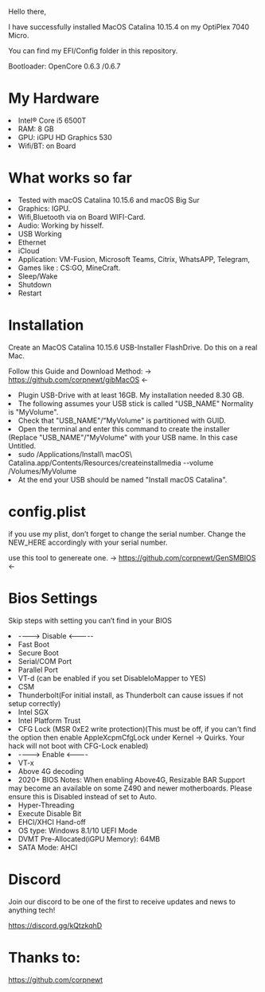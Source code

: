 Hello there,

I have successfully installed MacOS Catalina 10.15.4 on my OptiPlex 7040 Micro.

You can find my EFI/Config folder in this repository.

Bootloader: OpenCore 0.6.3 /0.6.7

# My Hardware
<li> Intel® Core i5 6500T </li>
<li> RAM: 8 GB  </li>
<li> GPU: iGPU HD Graphics 530</li>
<li> Wifi/BT: on Board </li>

# What works so far
<li> Tested with macOS Catalina 10.15.6 and macOS Big Sur </li>
<li> Graphics: IGPU. </li>
<li> Wifi,Bluetooth via on Board WIFI-Card. </li>
<li> Audio: Working by hisself. </li>
<li> USB Working </li>
<li> Ethernet </li>
<li> iCloud </li>
<li> Application: VM-Fusion, Microsoft Teams, Citrix, WhatsAPP, Telegram, </li>
<li> Games like : CS:GO, MineCraft. </li>
<li> Sleep/Wake </li>
<li> Shutdown </li>
<li> Restart </li>

# Installation 
Create an MacOS Catalina 10.15.6 USB-Installer FlashDrive. Do this on a real Mac.

Follow this Guide and Download Method: -> https://github.com/corpnewt/gibMacOS <-


<li> Plugin USB-Drive with at least 16GB. My installation needed 8.30 GB. </li>
<li> The following assumes your USB stick is called "USB_NAME" Normality is "MyVolume". </li>
<li> Check that "USB_NAME"/"MyVolume" is partitioned with GUID. </li>
<li> Open the terminal and enter this command to create the installer (Replace "USB_NAME"/"MyVolume" with your USB name. In this case Untitled. </li>
<li> sudo /Applications/Install\ macOS\ Catalina.app/Contents/Resources/createinstallmedia --volume /Volumes/MyVolume </li>
<li> At the end your USB should be named "Install macOS Catalina". </li>

# config.plist
if you use my plist, don’t forget to change the serial number. Change the NEW_HERE accordingly with your serial number.

use this tool to genereate one. -> https://github.com/corpnewt/GenSMBIOS <-


# Bios Settings
Skip steps with setting you can’t find in your BIOS
<li> ----> Disable <----- </li>

<li> Fast Boot </li>
<li> Secure Boot </li>
<li> Serial/COM Port </li>
<li> Parallel Port </li>
<li> VT-d (can be enabled if you set DisableIoMapper to YES) </li>
<li> CSM </li>
<li> Thunderbolt(For initial install, as Thunderbolt can cause issues if not setup correctly) </li>
<li> Intel SGX </li>
<li> Intel Platform Trust </li>
<li> CFG Lock (MSR 0xE2 write protection)(This must be off, if you can't find the option then enable AppleXcpmCfgLock under Kernel -> Quirks. Your hack will not boot with CFG-Lock enabled) </li>


<li> ----> Enable <---- </li>

<li> VT-x </li>
<li> Above 4G decoding </li>
<li> 2020+ BIOS Notes: When enabling Above4G, Resizable BAR Support may become an available on some Z490 and newer motherboards. Please ensure this is Disabled instead of set to Auto. </li>
<li> Hyper-Threading </li>
<li> Execute Disable Bit </li>
<li> EHCI/XHCI Hand-off </li>
<li> OS type: Windows 8.1/10 UEFI Mode </li>
<li> DVMT Pre-Allocated(iGPU Memory): 64MB </li>
<li> SATA Mode: AHCI </li>

# Discord
Join our discord to be one of the first to receive updates and news to anything tech!

https://discord.gg/kQtzkqhD


# Thanks to:
https://github.com/corpnewt
